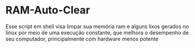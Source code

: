 # RAM-Auto-Clear
Esse script em shell visa limpar sua memória ram e alguns lixos gerados no linux por meio de uma execução constante, que melhora o desempenho de seu computador, principalmente com hardware menos potente 
